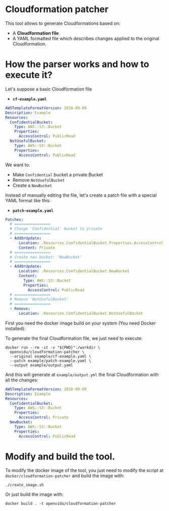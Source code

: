 # Cloudformation patcher

This tool allows to generate Cloudformations based on:

- A **Cloudformation file**
- A YAML formatted file which describes changes applied to the original Cloudformation.
# How the parser works and how to execute it?

Let's suppose a basic Cloudformation file

- **`cf-example.yaml`**
```yaml
AWSTemplateFormatVersion: 2010-09-09
Description: Example
Resources:
  ConfidentialBucket:
    Type: AWS::S3::Bucket
    Properties:
      AccessControl: PublicRead
  NotUsefulBucket:
    Type: AWS::S3::Bucket
    Properties:
      AccessControl: PublicRead
```

We want to:

- Make `Confidential` bucket a private Bucket
- Remove `NotUsefulBucket`
- Create a `NewBucket`

Instead of manually editing the file, let's create a patch file with a special YAML format like this:

- **`patch-example.yaml`**

```yaml
Patches:
  # ================
  # Change 'Confidential' bucket to private
  # ================
  - AddOrUpdate:
      Location: .Resources.ConfidentialBucket.Properties.AccessControl
      Content: Private
  # ================
  # Create new bucket: 'NewBucket'
  # ================
  - AddOrUpdate:
      Location: .Resources.ConfidentialBucket.NewBucket
      Content:
        Type: AWS::S3::Bucket
        Properties:
          AccessControl: PublicRead
  # ================
  # Remove 'NotUsefulBucket'
  # ================
  - Remove:
      Location: .Resources.ConfidentialBucket.NotUsefulBucket
```

First you need the docker image build on your system (You need Docker installed):

To generate the final Cloudformation file, we just need to execute:

```
docker run --rm -it -v "${PWD}":/workdir \
  openvidu/cloudformation-patcher \
  --original example/cf-example.yaml \
  --patch example/patch-example.yaml \
  --output example/output.yaml
```

And this will generate at `example/output.yml` the final Cloudformation with all the changes:

```yaml
AWSTemplateFormatVersion: 2010-09-09
Description: Example
Resources:
  ConfidentialBucket:
    Type: AWS::S3::Bucket
    Properties:
      AccessControl: Private
  NewBucket:
    Type: AWS::S3::Bucket
    Properties:
      AccessControl: PublicRead
```

# Modify and build the tool.

To modify the docker image of the tool, you just need to modify the script at `docker/cloudformation-patcher` and build the image with:

```
./create_image.sh
```

Or just build the image with:

```
docker build . -t openvidu/cloudformation-patcher
```